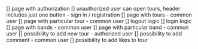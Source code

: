 [] page with authorization
[] unauthorized user can open tours, header includes just one button - sign in / registration
[] page with tours - common user
[] page with particular tour - common user
[] logout logic
[] login logic
[] page with bands - common user
[] page with particular band - common user
[] possibility to add new tour - authorized user
[] possibility to add comment - common user
[] possibility to add likes to tour
